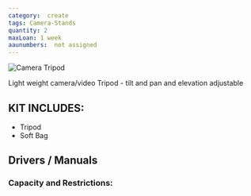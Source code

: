 ```yaml
---
category:  create
tags: Camera-Stands
quantity: 2
maxLoan: 1 week
aaunumbers:  not assigned
---
```

![Camera Tripod](https://velbon.net/product/video/image/videomate638f.jpg)

Light weight camera/video Tripod - tilt and pan and elevation adjustable
## KIT INCLUDES:
-  Tripod
- Soft Bag

## Drivers / Manuals
[]()



### Capacity and Restrictions:
